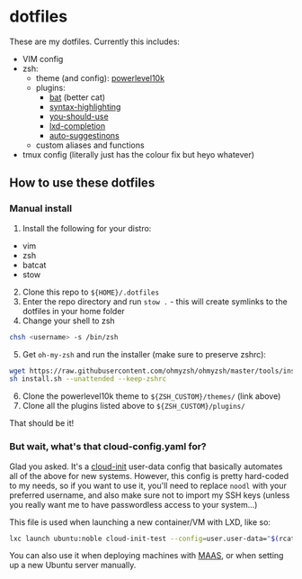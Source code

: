 # dotfiles

These are my dotfiles. Currently this includes:
- VIM config
- zsh:
  - theme (and config): [powerlevel10k](https://github.com/romkatv/powerlevel10k.git)
  - plugins:
    - [bat](https://github.com.fdellwing/zsh-bat) (better cat)
    - [syntax-highlighting](https://github.com/zsh-users/zsh-syntax-highlighting)
    - [you-should-use](https://github.com/MichaelAquilina/zsh-you-should-use)
    - [lxd-completion](https://github.com/endaaman/lxd-completion-zsh)
    - [auto-suggestinons](https://github.com/zsh-users/zsh-autosuggestions)
  - custom aliases and functions
- tmux config (literally just has the colour fix but heyo whatever)

## How to use these dotfiles

### Manual install

1. Install the following for your distro:
  - vim
  - zsh
  - batcat
  - stow
2. Clone this repo to `${HOME}/.dotfiles`
3. Enter the repo directory and run `stow .` - this will create symlinks to the dotfiles in your home folder
4. Change your shell to zsh
```sh
chsh <username> -s /bin/zsh
```
5. Get `oh-my-zsh` and run the installer (make sure to preserve zshrc):
```sh
wget https://raw.githubusercontent.com/ohmyzsh/ohmyzsh/master/tools/install.sh
sh install.sh --unattended --keep-zshrc
```
6. Clone the powerlevel10k theme to `${ZSH_CUSTOM}/themes/` (link above)
7. Clone all the plugins listed above to `${ZSH_CUSTOM}/plugins/`

That should be it!

### But wait, what's that cloud-config.yaml for?

Glad you asked. It's a [cloud-init](https://github.com/canonical/cloud-init) user-data config that basically automates all of the above for new systems. However, this config is pretty hard-coded to my needs, so if you want to use it, you'll need to replace `noodl` with your preferred username, and also make sure not to import my SSH keys (unless you really want me to have passwordless access to your system...)

This file is used when launching a new container/VM with LXD, like so:
```sh
lxc launch ubuntu:noble cloud-init-test --config=user.user-data="$(rcat ~/.dotfiles/cloud-config.yaml)"
```

You can also use it when deploying machines with [MAAS](https://launchpad.net/maas), or when setting up a new Ubuntu server manually.
